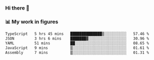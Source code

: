 ### Hi there 👋

### 📊 My work in figures

<!--START_SECTION:waka-->

```txt
TypeScript   5 hrs 45 mins   ██████████████▒░░░░░░░░░░   57.46 %
JSON         3 hrs 6 mins    ███████▓░░░░░░░░░░░░░░░░░   30.96 %
YAML         51 mins         ██░░░░░░░░░░░░░░░░░░░░░░░   08.65 %
JavaScript   9 mins          ▒░░░░░░░░░░░░░░░░░░░░░░░░   01.61 %
Assembly     7 mins          ▒░░░░░░░░░░░░░░░░░░░░░░░░   01.31 %
```

<!--END_SECTION:waka-->
